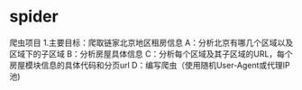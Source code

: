 # spider
爬虫项目
1.主要目标：爬取链家北京地区租房信息
A：分析北京有哪几个区域以及区域下的子区域
B：分析房屋具体信息
C：分析每个区域及其子区域的URL，每个房屋模块信息的具体代码和分页url
D：编写爬虫（使用随机User-Agent或代理IP池)


